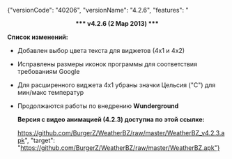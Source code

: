﻿{"versionCode": "40206", 
"versionName": "4.2.6", 
"features": "<center><strong>*** v4.2.6 (2 Мар 2013) ***</strong></center><p>
<strong>Список изменений:</strong><p>
* Добавлен выбор цвета текста для виджетов (4х1 и 4х2)<p>
* Исправлены размеры иконок программы для соответствия требованиям Google<p>
* Для расширенного виджета 4х1 убраны значки Цельсия ("C") для мин/макс температур<p>
* Продолжаются работы по внедрению <strong>Wunderground</strong><p>
<strong>Версия с видео анимацией (4.2.3) доступна по этой ссылке:</strong><p>
https://github.com/BurgerZ/WeatherBZ/raw/master/WeatherBZ_v4.2.3.apk", 
"target": "https://github.com/BurgerZ/WeatherBZ/raw/master/WeatherBZ.apk"}
